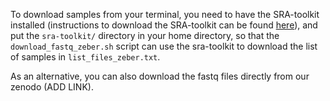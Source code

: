 To download samples from your terminal, you need to have the SRA-toolkit installed (instructions to download the SRA-toolkit can be found [here](https://github.com/ncbi/sra-tools/wiki/)), and put the `sra-toolkit/` directory in your home directory, so that the `download_fastq_zeber.sh` script can use the sra-toolkit to download the list of samples in `list_files_zeber.txt`.

As an alternative, you can also download the fastq files directly from our zenodo (ADD LINK).